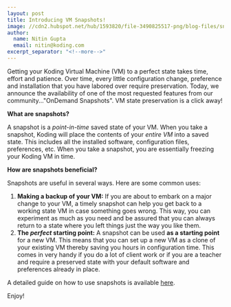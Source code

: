 ```yaml
---
layout: post
title: Introducing VM Snapshots!
image: //cdn2.hubspot.net/hub/1593820/file-3490825517-png/blog-files/snapshots.png
author:
  name: Nitin Gupta
  email: nitin@koding.com
excerpt_separator: "<!--more-->"
---
```


Getting your Koding Virtual Machine (VM) to a perfect state takes time, effort and patience. Over time, every little configuration change, preference and installation that you have labored over require preservation. Today, we announce the availability of one of the most requested features from our community..."OnDemand Snapshots". VM state preservation is a click away!
<!--more-->

**What are snapshots?**

A snapshot is a _point-in-time_ saved state of your VM. When you take a snapshot, Koding will place the contents of your _entire VM_ into a saved state. This includes all the installed software, configuration files, preferences, etc. When you take a snapshot, you are essentially freezing your Koding VM in time.

**How are snapshots beneficial?**

Snapshots are useful in several ways. Here are some common uses:

1. **Making a backup of your VM:** If you are about to embark on a major change to your VM, a timely snapshot can help you get back to a working state VM in case something goes wrong. This way, you can experiment as much as you need and be assured that you can always return to a state where you left things just the way you like them.
2. **The _perfect_ starting point:** A snapshot can be used **as a starting point** for a new VM. This means that you can set up a new VM as a clone of your existing VM thereby saving you hours in configuration time. This comes in very handy if you do a lot of client work or if you are a teacher and require a preserved state with your default software and preferences already in place.

A detailed guide on how to use snapshots is available [here][2].

Enjoy!


[1]: https://www.koding.com/hs-fs/hub/1593820/file-3490825517-png/blog-files/snapshots.png?t=1475265944157&width=254&height=254&name=snapshots.png
[2]: http://learn.koding.com/guides/vm-snapshot/
